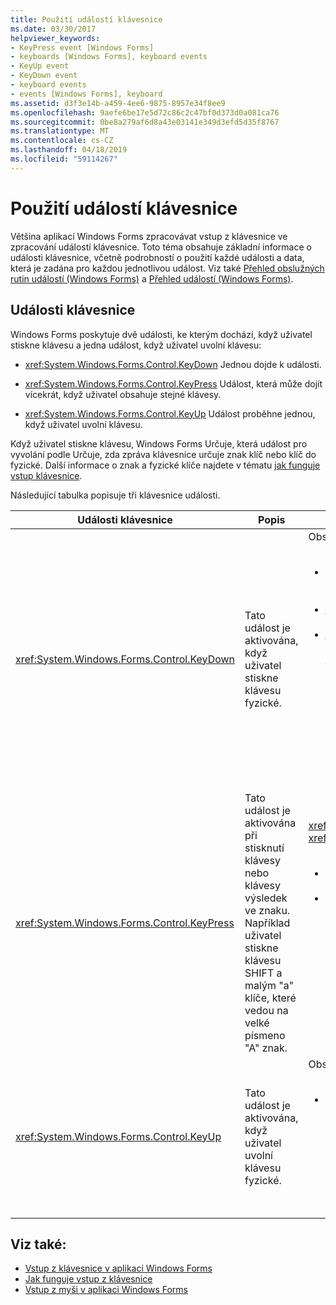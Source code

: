 ```yaml
---
title: Použití událostí klávesnice
ms.date: 03/30/2017
helpviewer_keywords:
- KeyPress event [Windows Forms]
- keyboards [Windows Forms], keyboard events
- KeyUp event
- KeyDown event
- keyboard events
- events [Windows Forms], keyboard
ms.assetid: d3f3e14b-a459-4ee6-9875-8957e34f8ee9
ms.openlocfilehash: 9aefe6be17e5d72c86c2c47bf0d373d0a081ca76
ms.sourcegitcommit: 0be8a279af6d8a43e03141e349d3efd5d35f8767
ms.translationtype: MT
ms.contentlocale: cs-CZ
ms.lasthandoff: 04/18/2019
ms.locfileid: "59114267"
---
```

# <a name="using-keyboard-events"></a>Použití událostí klávesnice
Většina aplikací Windows Forms zpracovávat vstup z klávesnice ve zpracování událostí klávesnice. Toto téma obsahuje základní informace o události klávesnice, včetně podrobností o použití každé události a data, která je zadána pro každou jednotlivou událost.  Viz také [Přehled obslužných rutin událostí (Windows Forms)](event-handlers-overview-windows-forms.md) a [Přehled událostí (Windows Forms)](events-overview-windows-forms.md).  
  
## <a name="keyboard-events"></a>Události klávesnice  
 Windows Forms poskytuje dvě události, ke kterým dochází, když uživatel stiskne klávesu a jedna událost, když uživatel uvolní klávesu:  
  
-   <xref:System.Windows.Forms.Control.KeyDown> Jednou dojde k události.  
  
-   <xref:System.Windows.Forms.Control.KeyPress> Událost, která může dojít vícekrát, když uživatel obsahuje stejné klávesy.  
  
-   <xref:System.Windows.Forms.Control.KeyUp> Událost proběhne jednou, když uživatel uvolní klávesu.  
  
 Když uživatel stiskne klávesu, Windows Forms Určuje, která událost pro vyvolání podle Určuje, zda zpráva klávesnice určuje znak klíč nebo klíč do fyzické. Další informace o znak a fyzické klíče najdete v tématu [jak funguje vstup klávesnice](how-keyboard-input-works.md).  
  
 Následující tabulka popisuje tři klávesnice události.  
  
|Události klávesnice|Popis|Výsledky|  
|--------------------|-----------------|-------------|  
|<xref:System.Windows.Forms.Control.KeyDown>|Tato událost je aktivována, když uživatel stiskne klávesu fyzické.|Obslužná rutina pro <xref:System.Windows.Forms.Control.KeyDown> přijímá:<br /><br /> <ul><li>A <xref:System.Windows.Forms.KeyEventArgs> parametr, který poskytuje <xref:System.Windows.Forms.KeyEventArgs.KeyCode%2A> (který určuje tlačítko fyzické klávesnice).</li><li><xref:System.Windows.Forms.KeyEventArgs.Modifiers%2A> Vlastnosti (SHIFT, CTRL nebo ALT).</li><li><xref:System.Windows.Forms.KeyEventArgs.KeyData%2A> Vlastnosti (která kombinuje kód klávesy a modifikátoru). <xref:System.Windows.Forms.KeyEventArgs> Parametr také poskytuje:<br /><br /> <ul><li><xref:System.Windows.Forms.KeyEventArgs.Handled%2A> Vlastnost, která může být nastaven na zabránit příjem klíč základní ovládacího prvku.</li><li><xref:System.Windows.Forms.KeyEventArgs.SuppressKeyPress%2A> Vlastnost, která slouží k potlačení <xref:System.Windows.Forms.Control.KeyPress> a <xref:System.Windows.Forms.Control.KeyUp> události pro tento stisk klávesy.</li></ul></li></ul>|  
|<xref:System.Windows.Forms.Control.KeyPress>|Tato událost je aktivována při stisknutí klávesy nebo klávesy výsledek ve znaku. Například uživatel stiskne klávesu SHIFT a malým "a" klíče, které vedou na velké písmeno "A" znak.|<xref:System.Windows.Forms.Control.KeyPress> je aktivována po <xref:System.Windows.Forms.Control.KeyDown>.<br /><br /> <ul><li>Obslužná rutina pro <xref:System.Windows.Forms.Control.KeyPress> přijímá:</li><li>A <xref:System.Windows.Forms.KeyPressEventArgs> parametr, který obsahuje kód znaku klávesy, která byla stisknuta v okamžiku. Tento kód znaku je jedinečný pro každou kombinaci znaků klíč a modifikační klávesa.<br /><br />     Například "A" klíč vygeneruje:<br /><br /> <ul><li>Kód znaku 65, pokud se stiskne pomocí klávesy SHIFT</li><li>Klávesa CAPS LOCK, 97, pokud se stiskne samostatně, nebo</li><li>A 1, pokud se stiskne pomocí klávesy CTRL.</li></ul></li></ul>|  
|<xref:System.Windows.Forms.Control.KeyUp>|Tato událost je aktivována, když uživatel uvolní klávesu fyzické.|Obslužná rutina pro <xref:System.Windows.Forms.Control.KeyUp> přijímá:<br /><br /> <ul><li>A <xref:System.Windows.Forms.KeyEventArgs> parametr:<br /><br /> <ul><li>Která zajišťuje <xref:System.Windows.Forms.KeyEventArgs.KeyCode%2A> (který určuje tlačítko fyzické klávesnice).</li><li><xref:System.Windows.Forms.KeyEventArgs.Modifiers%2A> Vlastnosti (SHIFT, CTRL nebo ALT).</li><li><xref:System.Globalization.SortKey.KeyData%2A> Vlastnosti (která kombinuje kód klávesy a modifikátoru).</li></ul></li></ul>|  
  
## <a name="see-also"></a>Viz také:

- [Vstup z klávesnice v aplikaci Windows Forms](keyboard-input-in-a-windows-forms-application.md)
- [Jak funguje vstup z klávesnice](how-keyboard-input-works.md)
- [Vstup z myši v aplikaci Windows Forms](mouse-input-in-a-windows-forms-application.md)
